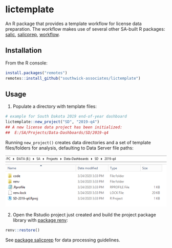 # lictemplate

An R package that provides a template workflow for license data preparation. The workflow makes use of several other SA-built R packages: [salic](https://southwick-associates.github.io/salic/), [salicprep](https://github.com/southwick-associates/salicprep), [workflow](https://github.com/southwick-associates/workflow).

## Installation

From the R console:

```r
install.packages("remotes")
remotes::install_github("southwick-associates/lictemplate")
```
    
## Usage

1. Populate a directory with template files:

```r
# example for South Dakota 2019 end-of-year dashboard
lictemplate::new_project("SD", "2019-q4")
## A new license data project has been initialized:
##  E:/SA/Projects/Data-Dashboards/SD/2019-q4
```

Running `new_project()` creates data directories and a set of template files/folders for analysis, defaulting to Data Server file paths:

![](img/new-dashboard.png)

2. Open the Rstudio project just created and build the project package library with [package renv](https://rstudio.github.io/renv/index.html):

```r
renv::restore()
```

See [package salicprep](https://github.com/southwick-associates/salicprep) for data processing guidelines.

